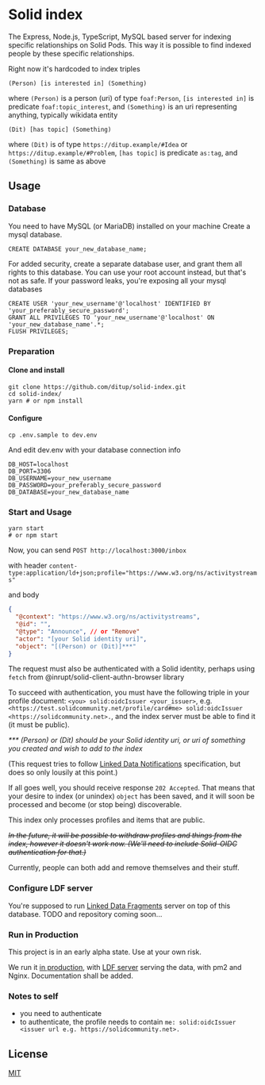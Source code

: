 # Solid index

The Express, Node.js, TypeScript, MySQL based server for indexing specific relationships on Solid Pods. This way it is possible to find indexed people by these specific relationships.

Right now it's hardcoded to index triples

```
(Person) [is interested in] (Something)
```

where `(Person)` is a person (uri) of type `foaf:Person`,
`[is interested in]` is predicate `foaf:topic_interest`,
and `(Something)` is an uri representing anything, typically wikidata entity

```
(Dit) [has topic] (Something)
```

where `(Dit)` is of type `https://ditup.example/#Idea` or `https://ditup.example/#Problem`,
`[has topic]` is predicate `as:tag`,
and `(Something)` is same as above

## Usage

### Database

You need to have MySQL (or MariaDB) installed on your machine
Create a mysql database.

```mysql
CREATE DATABASE your_new_database_name;
```

For added security, create a separate database user, and grant them all rights to this database. You can use your root account instead, but that's not as safe. If your password leaks, you're exposing all your mysql databases

```mysql
CREATE USER 'your_new_username'@'localhost' IDENTIFIED BY 'your_preferably_secure_password';
GRANT ALL PRIVILEGES TO 'your_new_username'@'localhost' ON 'your_new_database_name'.*;
FLUSH PRIVILEGES;
```

### Preparation

#### Clone and install

```shell
git clone https://github.com/ditup/solid-index.git
cd solid-index/
yarn # or npm install
```

#### Configure

```shell
cp .env.sample to dev.env
```

And edit dev.env with your database connection info

```dotenv
DB_HOST=localhost
DB_PORT=3306
DB_USERNAME=your_new_username
DB_PASSWORD=your_preferably_secure_password
DB_DATABASE=your_new_database_name

```

### Start and Usage

```shell
yarn start
# or npm start
```

Now, you can send `POST http://localhost:3000/inbox`

with header `content-type:application/ld+json;profile="https://www.w3.org/ns/activitystreams"`

and body

```json
{
  "@context": "https://www.w3.org/ns/activitystreams",
  "@id": "",
  "@type": "Announce", // or "Remove"
  "actor": "[your Solid identity uri]",
  "object": "[(Person) or (Dit)]***"
}
```

The request must also be authenticated with a Solid identity, perhaps using `fetch` from @inrupt/solid-client-authn-browser library

To succeed with authentication, you must have the following triple in your profile document: `<you> solid:oidcIssuer <your_issuer>`, e.g. `<https://test.solidcommunity.net/profile/card#me> solid:oidcIssuer <https://solidcommunity.net>.`, and the index server must be able to find it (it must be public).

_\*\*\* (Person) or (Dit) should be your Solid identity uri, or uri of something you created and wish to add to the index_

(This request tries to follow [Linked Data Notifications](https://www.w3.org/TR/ldn/#sender) specification, but does so only lousily at this point.)

If all goes well, you should receive response `202 Accepted`. That means that your desire to index (or unindex) `object` has been saved, and it will soon be processed and become (or stop being) discoverable.

This index only processes profiles and items that are public.

~~_In the future, it will be possible to withdraw profiles and things from the index, however it doesn't work now. (We'll need to include Solid-OIDC authentication for that.)_~~

Currently, people can both add and remove themselves and their stuff.

### Configure LDF server

You're supposed to run [Linked Data Fragments](https://github.com/LinkedDataFragments/Server.js) server on top of this database. TODO and repository coming soon...

### Run in Production

This project is in an early alpha state. Use at your own risk.

We run it [in production](https://index.ditup.org/inbox), with [LDF server](https://index.ditup.org/ldf) serving the data, with pm2 and Nginx. Documentation shall be added.

### Notes to self

- you need to authenticate
- to authenticate, the profile needs to contain `me: solid:oidcIssuer <issuer url e.g. https://solidcommunity.net>.`

## License

[MIT](./LICENSE)
